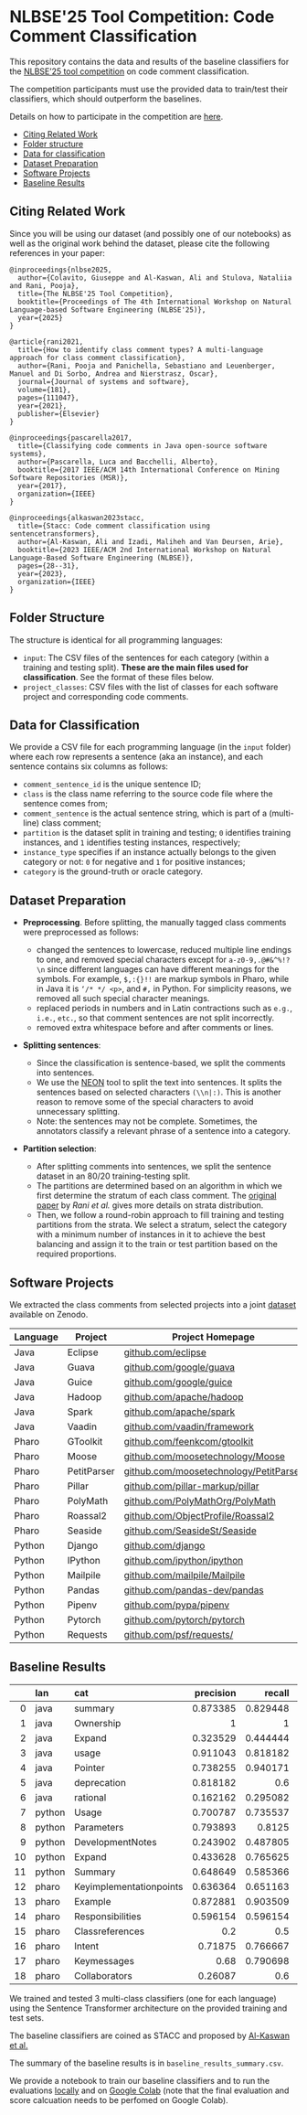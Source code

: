 # NLBSE'25 Tool Competition: Code Comment Classification

This repository contains the data and results of the baseline classifiers for the [NLBSE’25 tool competition](https://nlbse2025.github.io/tools/) on code comment classification.

The competition participants must use the provided data to train/test their classifiers, which should outperform the baselines.

Details on how to participate in the competition are [here](https://colab.research.google.com/drive/1GhpyzTYcRs8SGzOMH3Xb6rLfdFVUBN0P?usp=sharing).

- [Citing Related Work](#citing-related-work)
- [Folder structure](#folder-structure)
- [Data for classification](#data-for-classification)
- [Dataset Preparation](#dataset-preparation)
- [Software Projects](#software-projects)
- [Baseline Results](#baseline-results)

## Citing Related Work
Since you will be using our dataset (and possibly one of our notebooks) as well as the original work behind the dataset, please cite the following references in your paper:
```
@inproceedings{nlbse2025,
  author={Colavito, Giuseppe and Al-Kaswan, Ali and Stulova, Nataliia and Rani, Pooja},
  title={The NLBSE'25 Tool Competition},
  booktitle={Proceedings of The 4th International Workshop on Natural Language-based Software Engineering (NLBSE'25)},
  year={2025}
}
```
```
@article{rani2021,
  title={How to identify class comment types? A multi-language approach for class comment classification},
  author={Rani, Pooja and Panichella, Sebastiano and Leuenberger, Manuel and Di Sorbo, Andrea and Nierstrasz, Oscar},
  journal={Journal of systems and software},
  volume={181},
  pages={111047},
  year={2021},
  publisher={Elsevier}
}
```
```
@inproceedings{pascarella2017,
  title={Classifying code comments in Java open-source software systems},
  author={Pascarella, Luca and Bacchelli, Alberto},
  booktitle={2017 IEEE/ACM 14th International Conference on Mining Software Repositories (MSR)},
  year={2017},
  organization={IEEE}
}
```
```
@inproceedings{alkaswan2023stacc,
  title={Stacc: Code comment classification using sentencetransformers},
  author={Al-Kaswan, Ali and Izadi, Maliheh and Van Deursen, Arie},
  booktitle={2023 IEEE/ACM 2nd International Workshop on Natural Language-Based Software Engineering (NLBSE)},
  pages={28--31},
  year={2023},
  organization={IEEE}
}
```
## Folder Structure

The structure is identical for all programming languages:

- `input`: The CSV files of the sentences for each category (within a training and testing split). **These are the main files used for classification**. See the format of these files below. 
- `project_classes`: CSV files with the list of classes for each software project and corresponding code comments.

## Data for Classification

We provide a CSV file for each programming language (in the `input` folder) where each row represents a sentence (aka an instance), and each sentence contains six columns as follows:
- `comment_sentence_id` is the unique sentence ID;
- `class` is the class name referring to the source code file where the sentence comes from;
- `comment_sentence` is the actual sentence string, which is part of a (multi-line) class comment;
- `partition` is the dataset split in training and testing; `0` identifies training instances, and `1` identifies testing instances, respectively;
- `instance_type` specifies if an instance actually belongs to the given category or not: `0` for negative and `1` for positive instances;
- `category` is the ground-truth or oracle category.


## Dataset Preparation

- **Preprocessing**. Before splitting, the manually tagged class comments were preprocessed as follows:
    - changed the sentences to lowercase, reduced multiple line endings to one, and removed special characters except for  `a-z0-9,.@#&^%!? \n`  since different languages can have different meanings for the symbols. For example, `$,:{}!!` are markup symbols in Pharo, while in Java it is `‘/* */ <p>`, and `#,`  in Python. For simplicity reasons, we removed all such special character meanings.
    - replaced periods in numbers and in Latin contractions such as `e.g.`, `i.e.`, `etc.`, so that comment sentences are not split incorrectly. 
    - removed extra whitespace before and after comments or lines. 

- **Splitting sentences**:
    - Since the classification is sentence-based, we split the comments into sentences. 
    - We use the [NEON](https://github.com/adisorbo/NEON_tool) tool to split the text into sentences. It splits the sentences based on selected characters `(\\n|:)`. This is another reason to remove some of the special characters to avoid unnecessary splitting. 
    - Note: the sentences may not be complete. Sometimes, the annotators classify a relevant phrase of a sentence into a category. 

- **Partition selection**:
    - After splitting comments into  sentences, we split the sentence dataset in an 80/20 training-testing split. 
    - The partitions are determined based on an algorithm in which we first determine the stratum of each class comment. The [original paper](https://www.sciencedirect.com/science/article/pii/S0164121221001448) by _Rani et al._ gives more details on strata distribution. 
    - Then, we follow a round-robin approach to fill training and testing partitions from the strata. We select a stratum, select the category with a minimum number of instances in it to achieve the best balancing and assign it to the train or test partition based on the required proportions. 

## Software Projects

We extracted the class comments from selected projects into a joint [dataset](https://doi.org/10.5281/zenodo.4311839) available on Zenodo.

| Language | Project | Project Homepage |
|-|-|-|
| Java | Eclipse | [github.com/eclipse](https://github.com/eclipse) |
| Java | Guava   | [github.com/google/guava](https://github.com/google/guava) |
| Java | Guice   | [github.com/google/guice](https://github.com/google/guice) |
| Java | Hadoop  | [github.com/apache/hadoop](https://github.com/apache/hadoop) |
| Java | Spark   | [github.com/apache/spark](https://github.com/apache/spark) |
| Java | Vaadin  | [github.com/vaadin/framework](https://github.com/vaadin/framework) |
| Pharo | GToolkit    | [github.com/feenkcom/gtoolkit](https://github.com/feenkcom/gtoolkit) |
| Pharo | Moose       | [github.com/moosetechnology/Moose](https://github.com/moosetechnology/Moose) |
| Pharo | PetitParser | [github.com/moosetechnology/PetitParser](https://github.com/moosetechnology/PetitParser) |
| Pharo | Pillar      | [github.com/pillar-markup/pillar](https://github.com/pillar-markup/pillar) |
| Pharo | PolyMath    | [github.com/PolyMathOrg/PolyMath](https://github.com/PolyMathOrg/PolyMath) |
| Pharo | Roassal2    | [github.com/ObjectProfile/Roassal2](https://github.com/ObjectProfile/Roassal2) |
| Pharo | Seaside     | [github.com/SeasideSt/Seaside](https://github.com/SeasideSt/Seaside) |
| Python | Django   | [github.com/django](https://github.com/django) |
| Python | IPython  | [github.com/ipython/ipython](https://github.com/ipython/ipython) |
| Python | Mailpile | [github.com/mailpile/Mailpile](https://github.com/mailpile/Mailpile) |
| Python | Pandas   | [github.com/pandas-dev/pandas](https://github.com/pandas-dev/pandas) |
| Python | Pipenv   | [github.com/pypa/pipenv](https://github.com/pypa/pipenv) |
| Python | Pytorch  | [github.com/pytorch/pytorch](https://github.com/pytorch/pytorch) |
| Python | Requests | [github.com/psf/requests/](https://github.com/psf/requests/) |

## Baseline Results

|    | lan    | cat                     |   precision |   recall |       f1 |
|---:|:-------|:------------------------|------------:|---------:|---------:|
|  0 | java   | summary                 |    0.873385 | 0.829448 | 0.85085  |
|  1 | java   | Ownership               |    1        | 1        | 1        |
|  2 | java   | Expand                  |    0.323529 | 0.444444 | 0.374468 |
|  3 | java   | usage                   |    0.911043 | 0.818182 | 0.862119 |
|  4 | java   | Pointer                 |    0.738255 | 0.940171 | 0.827068 |
|  5 | java   | deprecation             |    0.818182 | 0.6      | 0.692308 |
|  6 | java   | rational                |    0.162162 | 0.295082 | 0.209302 |
|  7 | python | Usage                   |    0.700787 | 0.735537 | 0.717742 |
|  8 | python | Parameters              |    0.793893 | 0.8125   | 0.803089 |
|  9 | python | DevelopmentNotes        |    0.243902 | 0.487805 | 0.325203 |
| 10 | python | Expand                  |    0.433628 | 0.765625 | 0.553672 |
| 11 | python | Summary                 |    0.648649 | 0.585366 | 0.615385 |
| 12 | pharo  | Keyimplementationpoints |    0.636364 | 0.651163 | 0.643678 |
| 13 | pharo  | Example                 |    0.872881 | 0.903509 | 0.887931 |
| 14 | pharo  | Responsibilities        |    0.596154 | 0.596154 | 0.596154 |
| 15 | pharo  | Classreferences         |    0.2      | 0.5      | 0.285714 |
| 16 | pharo  | Intent                  |    0.71875  | 0.766667 | 0.741935 |
| 17 | pharo  | Keymessages             |    0.68     | 0.790698 | 0.731183 |
| 18 | pharo  | Collaborators           |    0.26087  | 0.6      | 0.363636 |

We trained and tested 3 multi-class classifiers (one for each language) using the Sentence Transformer architecture on the provided training and test sets.

The baseline classifiers are coined as STACC and proposed by [Al-Kaswan et al.](https://arxiv.org/abs/2302.13681)

The summary of the baseline results is in `baseline_results_summary.csv`.

We provide a notebook to train our baseline classifiers and to run the evaluations [locally](SetFit_baseline.ipynb) and on [Google Colab](https://colab.research.google.com/drive/1RULzasjO_nrqiXLrGze-PznFlHKtGQ4s?usp=sharing) (note that the final evaluation and score calcuation needs to be perfomed on Google Colab).
